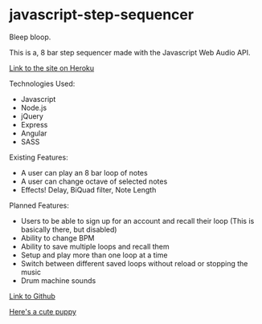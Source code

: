 # javascript-step-sequencer

Bleep bloop.

This is a, 8 bar step sequencer made with the Javascript Web Audio API.

[Link to the site on Heroku](https://stepsequencer.herokuapp.com/)

Technologies Used:
* Javascript
* Node.js
* jQuery
* Express
* Angular
* SASS

Existing Features:
* A user can play an 8 bar loop of notes
* A user can change octave of selected notes
* Effects! Delay, BiQuad filter, Note Length

Planned Features:
* Users to be able to sign up for an account and recall their loop (This is basically there, but disabled)
* Ability to change BPM
* Ability to save multiple loops and recall them
* Setup and play more than one loop at a time
* Switch between different saved loops without reload or stopping the music
* Drum machine sounds

[Link to Github](https://github.com/mradambeck/javascript-step-sequencer)

[Here's a cute puppy](https://s-media-cache-ak0.pinimg.com/736x/35/a7/c3/35a7c3ecc2b71856aad4b12560b5f3d9.jpg)
